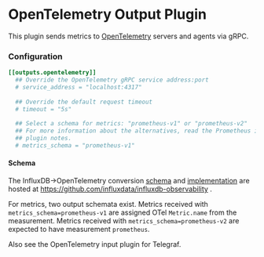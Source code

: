 # OpenTelemetry Output Plugin

This plugin sends metrics to [OpenTelemetry](https://opentelemetry.io) servers and agents via gRPC.

### Configuration

```toml
[[outputs.opentelemetry]]
  ## Override the OpenTelemetry gRPC service address:port 
  # service_address = "localhost:4317"
  
  ## Override the default request timeout
  # timeout = "5s"
  
  ## Select a schema for metrics: "prometheus-v1" or "prometheus-v2"
  ## For more information about the alternatives, read the Prometheus input
  ## plugin notes.
  # metrics_schema = "prometheus-v1"
```

#### Schema

The InfluxDB->OpenTelemetry conversion [schema](https://github.com/influxdata/influxdb-observability/blob/main/docs/index.md)
and [implementation](https://github.com/influxdata/influxdb-observability/tree/main/influx2otel)
are hosted at https://github.com/influxdata/influxdb-observability .

For metrics, two output schemata exist.
Metrics received with `metrics_schema=prometheus-v1` are assigned OTel `Metric.name` from the measurement.
Metrics received with `metrics_schema=prometheus-v2` are expected to have measurement `prometheus`.

Also see the OpenTelemetry input plugin for Telegraf.
